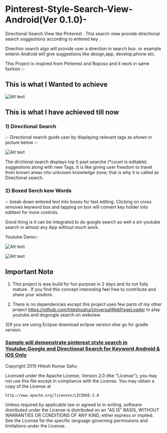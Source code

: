 # Pinterest-Style-Search-View-Android(Ver 0.1.0)-
Directional Search View like Pinterest . This search view provide directional search suggestions according to entered key . 

Direction search algo will provide user a direction in search box. or example enterin Android will give suggestions like design,app, develop,phone etc.


This Project is inspired from Pinterest and Roposo and it work in same fashion :-

<h2> This is what I Wanted to achieve </h2>

![Alt text](https://github.com/hiteshsahu/Pinterest-Style-Search-View-Android-/blob/master/Inspiration%20Art/next_lavel_direction.png "Pinterset Search")

<h2> This is what I have achieved till now </h2>

<h3> 1) Directional Search</h3> :- Directional search guide user by displaying relevant tags as shown in picture below :-

![Alt text](https://github.com/hiteshsahu/Pinterest-Style-Search-View-Android-/blob/master/ScreenShots/directionalSearch.png "Directional Search")

The dirctional search displays top 5 past searche (*count is editable) suggestions along with new Tags. It is like giving user freedom to travel from known areas into unknown knowledge zone;  that is why it is called as Directional search.

<h3>2) Boxed Serch kew Words</h3> :- break down entered text into boxes for fast editing. Clicking on cross removes keyword box and tapping on box will convert key holder into edittext for more controls.

 Good thing is it can be integrated to do google search as well a sin youtube search in almost any App without much work.
 
 Youtube Demo:-
 
 ![Alt text](https://github.com/hiteshsahu/Pinterest-Style-Search-View-Android-/blob/master/ScreenShots/youtube%20demo.png "Pinterset Search in youtube")
 
  ![Alt text](https://github.com/hiteshsahu/Pinterest-Style-Search-View-Android-/blob/master/ScreenShots/google_search_demo.png "Pinterset Search in Google")
  
  <h2> Important Note</h2>
  
  1) This project is was  build for fun purpose in 2 days and its not fully mature . If you find this concept interesting feel free to contribute and share your wisdom.
  
  2) There is no dependencies except this project uses few parts of my other project https://github.com/hiteshsahu/UniversalWebPageLoader to play youtube and dogoogle search on webview.
  
  3)If you are using Eclipse download eclipse version else go for gradle version. <h3> <u>Sample will demonstrate pinterest style search in Youtube,Google and Directional Search for Keyword Android & iOS Only </u></h3>
  
  
  
 
 







Copyright 2015 Hitesh Kumar Sahu

Licensed under the Apache License, Version 2.0 (the "License");
you may not use this file except in compliance with the License.
You may obtain a copy of the License at

    http://www.apache.org/licenses/LICENSE-2.0

Unless required by applicable law or agreed to in writing, software
distributed under the License is distributed on an "AS IS" BASIS,
WITHOUT WARRANTIES OR CONDITIONS OF ANY KIND, either express or implied.
See the License for the specific language governing permissions and
limitations under the License.

